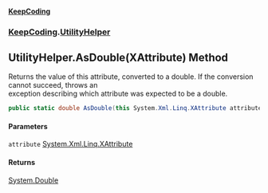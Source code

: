 #### [KeepCoding](index.md 'index')
### [KeepCoding](KeepCoding.md 'KeepCoding').[UtilityHelper](UtilityHelper.md 'KeepCoding.UtilityHelper')
## UtilityHelper.AsDouble(XAttribute) Method
Returns the value of this attribute, converted to a double. If the conversion cannot succeed, throws an  
exception describing which attribute was expected to be a double.
```csharp
public static double AsDouble(this System.Xml.Linq.XAttribute attribute);
```
#### Parameters
<a name='KeepCoding.UtilityHelper.AsDouble(System.Xml.Linq.XAttribute).attribute'></a>
`attribute` [System.Xml.Linq.XAttribute](https://docs.microsoft.com/en-us/dotnet/api/System.Xml.Linq.XAttribute 'System.Xml.Linq.XAttribute')  
  
#### Returns
[System.Double](https://docs.microsoft.com/en-us/dotnet/api/System.Double 'System.Double')  
